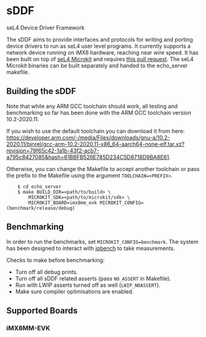 # sDDF
seL4 Device Driver Framework

The sDDF aims to provide interfaces and protocols for writing and
porting device drivers to run as seL4 user level programs. It
currently supports a network device running on iMX8 hardware, reaching
near wire speed.  It has been built on top of [seL4
Microkit](https://github.com/seL4/microkit) and requires
[this pull
request](https://github.com/seL4/microkit/pull/11). The
seL4 Microkit binaries can be built separately and handed to the
echo_server makefile.

## Building the sDDF

Note that while any ARM GCC toolchain should work, all testing and
benchmarking so far has been done with the ARM GCC toolchain version 10.2-2020.11.

If you wish to use the default toolchain you can download it from here:
https://developer.arm.com/-/media/Files/downloads/gnu-a/10.2-2020.11/binrel/gcc-arm-10.2-2020.11-x86_64-aarch64-none-elf.tar.xz?revision=79f65c42-1a1b-43f2-acb7-a795c8427085&hash=61BBFB526E785D234C5D8718D9BA8E61.

Otherwise, you can change the Makefile to accept another toolchain or pass the prefix
to the Makefile using the argument `TOOLCHAIN=<PREFIX>`.

```
    $ cd echo_server
    $ make BUILD_DIR=<path/to/build> \
        MICROKIT_SDK=<path/to/microkit/sdk> \
        MICROKIT_BOARD=imx8mm_evk MICROKIT_CONFIG=(benchmark/release/debug)
```

## Benchmarking

In order to run the benchmarks, set `MICROKIT_CONFIG=benchmark`. The
system has been designed to interact with
[ipbench](https://sourceforge.net/projects/ipbench/) to take
measurements.

Checks to make before benchmarking:
* Turn off all debug prints.
* Turn off all sDDF related asserts (pass `NO_ASSERT` in Makefile).
* Run with LWIP asserts turned off as well (`LWIP_NOASSERT`).
* Make sure compiler optimisations are enabled.

## Supported Boards

### iMX8MM-EVK


